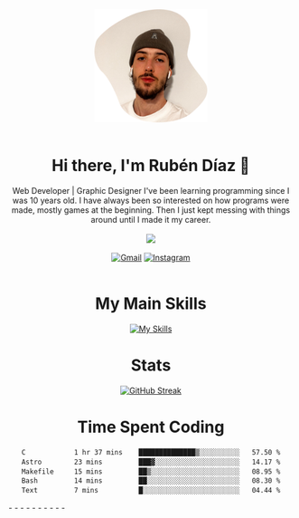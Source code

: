 <div align="center">
	<img height=200 width=200 src="./.img/yo_github_pfp.png" alt="Rubén Díaz" width=200/><br><br>
	
	
 # Hi there, I'm Rubén Díaz 👋

  Web Developer | Graphic Designer
  I've been learning programming since I was 10 years old. I have always been so interested on how programs were made, mostly games at the beginning. Then I just kept messing with things around until I made it my career.
  <br>
  <br>
  <a href="https://www.github.com/rubendiazzz" target="_blank" rel="noreferrer"><img
src="https://img.shields.io/github/followers/rubendiazzz?logo=github&style=for-the-badge&color=D14836&labelColor=E4405F" /></a>


  <a href="mailto:rubendfraga@gmail.com">![Gmail](https://img.shields.io/badge/Gmail-D14836?style=for-the-badge&logo=gmail&logoColor=white)</a>
  <a href="https://www.instagram.com/ruubendiazz">![Instagram](https://img.shields.io/badge/Instagram-%23E4405F.svg?style=for-the-badge&logo=Instagram&logoColor=white)</a><br><br>

  # My Main Skills
  [![My Skills](https://skillicons.dev/icons?i=js,html,css,c,cpp,cs,react,astro,mysql,mongo)](https://skillicons.dev)

  # Stats
  [![GitHub Streak](https://streak-stats.demolab.com?user=rubendiazzz&theme=nord&hide_border=true&border_radius=80&background=45%2C1E2945%2C000000)](https://git.io/streak-stats)


# Time Spent Coding
<!--START_SECTION:waka-->

```txt
C            1 hr 37 mins    ██████████████▒░░░░░░░░░░   57.50 %
Astro        23 mins         ███▓░░░░░░░░░░░░░░░░░░░░░   14.17 %
Makefile     15 mins         ██▒░░░░░░░░░░░░░░░░░░░░░░   08.95 %
Bash         14 mins         ██░░░░░░░░░░░░░░░░░░░░░░░   08.30 %
Text         7 mins          █░░░░░░░░░░░░░░░░░░░░░░░░   04.44 %
```

<!--END_SECTION:waka-->
</div>
-
-
-
-
-
-
-
-
-
-

